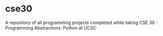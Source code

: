 # cse30
A repository of all programming projects completed while taking CSE 30 - Programming Abstractions: Python at UCSC
